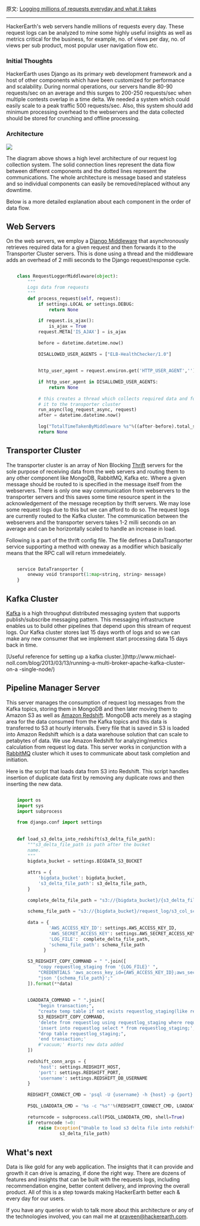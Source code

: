原文: [Logging millions of requests everyday and what it takes](http://engineering.hackerearth.com/2015/02/26/logging-millions-requests-what-it-takes/)

---

HackerEarth's web servers handle millions of requests every day. These request
logs can be analyzed to mine some highly useful insights as well as metrics
critical for the business, for example, no. of views per day, no. of views per
sub product, most popular user navigation flow etc.

### Initial Thoughts

HackerEarth uses Django as its primary web development framework and a host of
other components which have been customized for performance and scalability.
During normal operations, our servers handle 80-90 requests/sec on an average
and this surges to 200-250 requests/sec when multiple contests overlap in a
time delta. We needed a system which could easily scale to a peak traffic 500
requests/sec. Also, this system should add minimum processing overhead to the
webservers and the data collected should be stored for crunching and offline
processing.

### Architecture

![](http://engineering.hackerearth.com/images/logging_architecture.png)

The diagram above shows a high level architecture of our request log
collection system. The solid connection lines represent the data flow between
different components and the dotted lines represent the communications. The
whole architecture is message based and stateless and so individual components
can easily be removed/replaced without any downtime.

Below is a more detailed explanation about each component in the order of data
flow.

## Web Servers

On the web servers, we employ a [Django
Middleware](https://docs.djangoproject.com/en/1.7/topics/http/middleware/)
that asynchronously retrieves required data for a given request and then
forwards it to the Transporter Cluster servers. This is done using a thread
and the middleware adds an overhead of 2 milli seconds to the Django
request/response cycle.

```python

    class RequestLoggerMiddleware(object):
        """
        Logs data from requests
        """
        def process_request(self, request):
            if settings.LOCAL or settings.DEBUG:
                return None
    
            if request.is_ajax():
                is_ajax = True
            request.META['IS_AJAX'] = is_ajax
    
            before = datetime.datetime.now()
    
            DISALLOWED_USER_AGENTS = ["ELB-HealthChecker/1.0"]
    
    
            http_user_agent = request.environ.get('HTTP_USER_AGENT','')
    
            if http_user_agent in DISALLOWED_USER_AGENTS:
                return None
    
            # this creates a thread which collects required data and forwards
            # it to the transporter cluster
            run_async(log_request_async, request)
            after = datetime.datetime.now()
    
            log("TotalTimeTakenByMiddleware %s"%((after-before).total_seconds()))
            return None
```

## Transporter Cluster

The transporter cluster is an array of Non Blocking
[Thrift](https://thrift.apache.org/) servers for the sole purpose of receiving
data from the web servers and routing them to any other component like
MongoDB, RabbitMQ, Kafka etc. Where a given message should be routed to is
specified in the message itself from the webservers. There is only one way
communication from webservers to the transporter servers and this saves some
time resource spent in the acknowledgement of the message reception by thrift
servers. We may lose some request logs due to this but we can afford to do so.
The request logs are currently routed to the Kafka cluster. The communication
between the webservers and the transporter servers takes 1-2 milli seconds on
an average and can be horizontally scaled to handle an increase in load.

Following is a part of the thrift config file. The file defines a
DataTransporter service supporting a method with oneway as a modifier which
basically means that the RPC call will return immedeiately.

```python

    service DataTransporter {
        oneway void transport(1:map<string, string> message)
    }
```

## Kafka Cluster

[Kafka](http://kafka.apache.org/) is a high throughput distributed messaging
system that supports publish/subscribe messaging pattern. This messaging
infrastructure enables us to build other pipelines that depend upon this
stream of request logs. Our Kafka cluster stores last 15 days worth of logs
and so we can make any new consumer that we implement start processing data 15
days back in time.

[Useful reference for setting up a kafka cluster.](http://www.michael-
noll.com/blog/2013/03/13/running-a-multi-broker-apache-kafka-cluster-on-a
-single-node/)

## Pipeline Manager Server

This server manages the consumption of request log messages from the Kafka
topics, storing them in MongoDB and then later moving them to Amazon S3 as
well as [Amazon Redshift](http://aws.amazon.com/redshift/). MongoDB acts
merely as a staging area for the data consumed from the Kafka topics and this
data is transferred to S3 at hourly intervals. Every file that is saved in S3
is loaded into Amazon Redshift which is a data warehouse solution that can
scale to petabytes of data. We use Amazon Redshift for analyzing/metrics
calculation from request log data. This server works in conjunction with a
[RabbitMQ](http://www.rabbitmq.com/) cluster which it uses to communicate
about task completion and initiation.

Here is the script that loads data from S3 into Redshift. This script handles
insertion of duplicate data first by removing any duplicate rows and then
inserting the new data.

```python

    import os
    import sys
    import subprocess
    
    from django.conf import settings
    
    
    def load_s3_delta_into_redshift(s3_delta_file_path):
        """s3_delta_file_path is path after the bucket
        name.
        """
        bigdata_bucket = settings.BIGDATA_S3_BUCKET
    
        attrs = {
            'bigdata_bucket': bigdata_bucket,
            's3_delta_file_path': s3_delta_file_path,
        }
    
        complete_delta_file_path = "s3://{bigdata_bucket}/{s3_delta_file_path}".format(**attrs)
    
        schema_file_path = "s3://{bigdata_bucket}/request_log/s3_col_schema.json".format(**attrs)
    
        data = {
                'AWS_ACCESS_KEY_ID': settings.AWS_ACCESS_KEY_ID,
                'AWS_SECRET_ACCESS_KEY': settings.AWS_SECRET_ACCESS_KEY,
                'LOG_FILE':  complete_delta_file_path,
                'schema_file_path': schema_file_path
              }
    
        S3_REDSHIFT_COPY_COMMAND = " ".join([
            "copy requestlog_staging from '{LOG_FILE}' ",
            "CREDENTIALS 'aws_access_key_id={AWS_ACCESS_KEY_ID};aws_secret_access_key={AWS_SECRET_ACCESS_KEY}'",
            "json '{schema_file_path}';"
        ]).format(**data)
    
    
        LOADDATA_COMMAND = " ".join([
            "begin transaction;",
            "create temp table if not exists requestlog_staging(like requestlog);",
            S3_REDSHIFT_COPY_COMMAND,
            'delete from requestlog using requestlog_staging where requestlog.row_id=requestlog_staging.row_id;',
            'insert into requestlog select * from requestlog_staging;',
            "drop table requestlog_staging;",
            'end transaction;'
            #'vacuum;' #sorts new data added
        ])
    
        redshift_conn_args = {
            'host': settings.REDSHIFT_HOST,
            'port': settings.REDSHIFT_PORT,
            'username': settings.REDSHIFT_DB_USERNAME
        }
    
        REDSHIFT_CONNECT_CMD = 'psql -U {username} -h {host} -p {port}'.format(**redshift_conn_args)
    
        PSQL_LOADDATA_CMD = '%s -c "%s"'%(REDSHIFT_CONNECT_CMD, LOADDATA_COMMAND)
    
        returncode = subprocess.call(PSQL_LOADDATA_CMD, shell=True)
        if returncode !=0:
            raise Exception("Unable to load s3 delta file into redshift ",
                    s3_delta_file_path)
```

## What's next

Data is like gold for any web application. The insights that it can provide
and growth it can drive is amazing, if done the right way. There are dozens of
features and insights that can be built with the requests logs, including
recommendation engine, better content delivery, and improving the overall
product. All of this is a step towards making HackerEarth better each &amp;
every day for our users.

If you have any queries or wish to talk more about this architecture or any of
the technologies involved, you can mail me at praveen@hackerearth.com.
